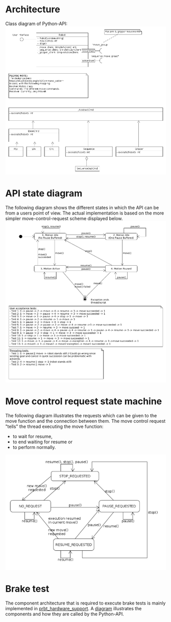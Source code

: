 # Architecture

Class diagram of Python-API:
![PythonAPI class diag](diag_class_python_api.png)

# API state diagram
The following diagram shows the different states in which the API can be from
a users point of view. The actual implementation is based on the more simpler
move-control-request scheme displayed below.
![PythonAPI state diag](diag_state_python_api.png)

# Move control request state machine
The following diagram illustrates the requests which can be given to the
move function and the connection between them.
The move control request "tells" the thread executing the move function:
* to wait for resume,
* to end waiting for resume or
* to perform normally.

![Move orders state diag](diag_state_move_orders.png)

# Brake test
The component architecture that is required to execute brake tests is mainly implemented in [prbt_hardware_support](https://github.com/PilzDE/pilz_robots/tree/melodic-devel/prbt_hardware_support). A [diagram](https://github.com/PilzDE/pilz_robots/tree/melodic-devel/prbt_hardware_support/doc/diag_comp_overall_architecture.png) illustrates the components and how they are called by the Python-API.
